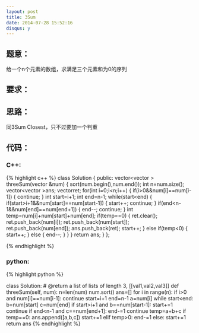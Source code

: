 ```yaml
---
layout: post
title: 3Sum
date: 2014-07-28 15:52:16
disqus: y
---
```


## 题意：
给一个n个元素的数组，求满足三个元素和为0的序列

## 要求：


## 思路：
同3Sum Closest，只不过要加一个判重

## 代码：

### C++:

{% highlight c++ %}
class Solution {
public:
    vector<vector<int> > threeSum(vector<int> &num) {
        sort(num.begin(),num.end());
        int n=num.size();
        vector<vector<int> >ans;
        vector<int>ret;
        for(int i=0;i<n;i++)
        {
            if(i>0&&num[i]==num[i-1])
            {
                continue;
            }
            int start=i+1;
            int end=n-1;
            while(start<end)
            {
                if(start>i+1&&num[start]==num[start-1])
                {
                    start++;
                    continue;
                }
                if(end<n-1&&num[end]==num[end+1])
                {
                    end--;
                    continue;
                }
                int temp=num[i]+num[start]+num[end];
                if(temp==0)
                {
                    ret.clear();
                    ret.push_back(num[i]);
                    ret.push_back(num[start]);
                    ret.push_back(num[end]);
                    ans.push_back(ret);
                    start++;
                }
                else if(temp<0)
                {
                    start++;
                }
                else
                {
                    end--;
                }
            }
        }
        return ans;
    }
};


 {% endhighlight %}
### python:

{% highlight python %}

class Solution:
    # @return a list of lists of length 3, [[val1,val2,val3]]
    def threeSum(self, num):
        n=len(num)
        num.sort()
        ans=[]
        for i in range(n):
            if i>0 and num[i]==num[i-1]:
                continue
            start=i+1
            end=n-1
            a=num[i]
            while start<end:
                b=num[start]
                c=num[end]
                if start>i+1 and b==num[start-1]:
                    start+=1
                    continue
                if end<n-1 and c==num[end+1]:
                    end-=1
                    continue
                temp=a+b+c
                if temp==0:
                    ans.append([a,b,c])
                    start+=1
                elif temp>0:
                    end-=1
                else:
                    start+=1
        return ans
 {% endhighlight %}
